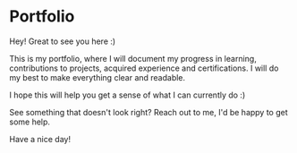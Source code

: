 # Portfolio

Hey! Great to see you here :)

This is my portfolio, where I will document my progress in learning, contributions to projects, acquired experience and certifications.
I will do my best to make everything clear and readable.

I hope this will help you get a sense of what I can currently do :)

See something that doesn't look right? Reach out to me, I'd be happy to get some help.

Have a nice day!

